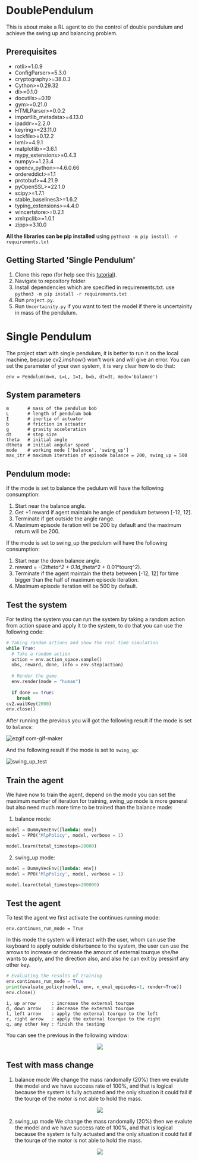 # DoublePendulum
This is about make a RL agent to do the control of double pendulum and achieve the swing up and balancing problem.

## Prerequisites

* rotli>=1.0.9
* ConfigParser>=5.3.0
* cryptography>=38.0.3
* Cython>=0.29.32
* dl>=0.1.0
* docutils>=0.19
* gym>=0.21.0
* HTMLParser>=0.0.2
* importlib_metadata>=4.13.0
* ipaddr>=2.2.0
* keyring>=23.11.0
* lockfile>=0.12.2
* lxml>=4.9.1
* matplotlib>=3.6.1
* mypy_extensions>=0.4.3
* numpy>=1.23.4
* opencv_python>=4.6.0.66
* ordereddict>=1.1
* protobuf>=4.21.9
* pyOpenSSL>=22.1.0
* scipy>=1.7.1
* stable_baselines3>=1.6.2
* typing_extensions>=4.4.0
* wincertstore>=0.2.1
* xmlrpclib>=1.0.1
* zipp>=3.10.0

**All the libraries can be pip installed** using `python3 -m pip install -r requirements.txt`

## Getting Started 'Single Pendulum'

1. Clone this repo (for help see this [tutorial](https://help.github.com/articles/cloning-a-repository/)).
1. Navigate to repository folder
1. Install dependencies which are specified in requirements.txt. use `python3 -m pip install -r requirements.txt`
1. Run `project.py`.
1. Run `Uncertainity.py` if you want to test the model if there is uncertainity in mass of the pendulum.

# Single Pendulum
The project start with single pendulum, it is better to run it on the local machine, because cv2.imshow() won't work and will give an error.
You can set the parameter of your own system, it is very clear how to do that:
```
env = Pendulum(m=m, L=L, I=I, b=b, dt=dt, mode='balance')
```

## System parameters
```
m       # mass of the pendulum bob
L       # length of pendulum bob
I       # inertia of actuator
b       # friction in actuator 
g       # gravity acceleration
dt      # step size
theta   # initial angle
dtheta  # initial angular speed
mode    # working mode ['balance', 'swing_up']
max_itr # maximum iteration of episode balance = 200, swing_up = 500
```

## Pendulum mode:
If the mode is set to balance the pedulum will have the following consumption:
1. Start near the balance angle.
2. Get +1 reward if agent maintain he angle of pendulum between [-12, 12].
3. Terminate if get outside the angle range.
4. Maximum episode iteration will be 200 by default and the maximum return will be 200.

If the mode is set to swing_up the pedulum will have the following consumption:
1. Start near the down balance angle.
2. reward = -(2*theta^2 + 0.1*d_theta^2 + 0.01*tourq^2).
3. Terminate if the agent maintain the theta between [-12, 12] for time bigger than the half of maximum episode iteration.
4. Maximum episode iteration will be 500 by default.

## Test the system
For testing the system you can run the system by taking a random action from action space and apply it to the system, to do that you can use the following code:
```python
# Taking random actions and show the real time simulation
while True:
  # Take a random action
  action = env.action_space.sample()
  obs, reward, done, info = env.step(action)
  
  # Render the game
  env.render(mode = "human")
  
  if done == True:
    break
cv2.waitKey(2000)
env.close()
```
After running the previous you will got the following result if the mode is set to `balance`:

![ezgif com-gif-maker](https://user-images.githubusercontent.com/90157234/200178563-60efb62e-be2b-4758-90f2-537f2d0f9f33.gif)

And the following result if the mode is set to `swing_up`:

![swing_up_test](https://user-images.githubusercontent.com/90157234/200198293-bef5d29d-1d89-4676-8076-9f59ee8e6983.gif)

## Train the agent
We have now to train the agent, depend on the mode you can set the maximum number of iteration for training, swing_up mode is more general but also need much more time to be trained than the balance mode:
1. balance mode:
```python
model = DummyVecEnv([lambda: env])
model = PPO('MlpPolicy', model, verbose = 1)

model.learn(total_timesteps=20000)
```

2. swing_up mode:
```python
model = DummyVecEnv([lambda: env])
model = PPO('MlpPolicy', model, verbose = 1)

model.learn(total_timesteps=200000)
```
## Test the agent
To test the agent we first activate the continues running mode:
```
env.continues_run_mode = True
```
In this mode the system will interact with the user, whom can use the keyboard to apply outside disturbance to the system, the user can use the arrows to increase or decrease the amount of external tourque she/he wants to apply, and the direction also, and also he can exit by pressinf any other key. 
```python
# Evaluating the results of training 
env.continues_run_mode = True
print(evaluate_policy(model, env, n_eval_episodes=1, render=True))
env.close()
```

```
i, up arrow      : increase the external tourque
d, down arrow    : decrease the external tourque
l, left arrow    : apply the external tourque to the left
r, right arrow   : apply the external tourque to the right
q, any other key : finish the testing
```
You can see the previous in the following window:
<p align="center">
  <img src="https://github.com/Reinforcement-Learning-F22/DoublePendulum/blob/main/img/SP_continues_mode.png" />
</p>

## Test with mass change
1. balance mode
We change the mass randomally (20%) then we evalute the model and we have success rate of 100%, and that is logical because the system is fully actuated and the only situation it could fail if the tourqe of the motor is not able to hold the mass.
<p align="center">
  <img src="https://github.com/Reinforcement-Learning-F22/DoublePendulum/blob/main/img/SP_Balance.png" />
</p>

2. swing_up mode
We change the mass randomally (20%) then we evalute the model and we have success rate of 100%, and that is logical because the system is fully actuated and the only situation it could fail if the tourqe of the motor is not able to hold the mass.
<p align="center">
  <img src="https://github.com/Reinforcement-Learning-F22/DoublePendulum/blob/main/img/SP_Swing_Up.png" />
</p>
